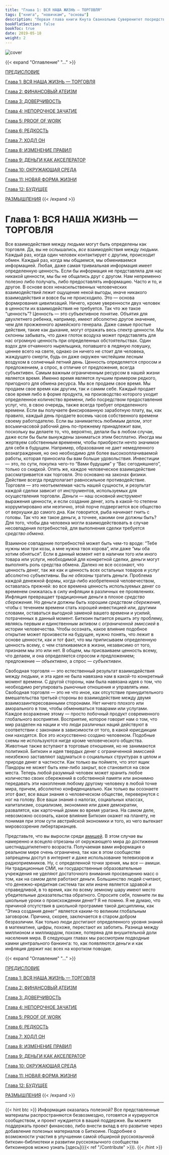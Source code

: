 ```yaml
---
title: "Глава 1: ВСЯ НАША ЖИЗНЬ — ТОРГОВЛЯ"
tags: ["книга", "новичкам", "основы"]
description: "Первая глава книги Кнута Сванхольма Суверенитет посредством математики."
bookFlatSection: false
bookToc: true
date: 2019-05-18
weight: 2
---
```


![cover](../../covers/stm.png)

{{< expand "Оглавление" "..." >}}

[ПРЕДИСЛОВИЕ](../intro)

[Глава 1: ВСЯ НАША ЖИЗНЬ — ТОРГОВЛЯ](../chapter-1)

[Глава 2: ФИНАНСОВЫЙ АТЕИЗМ](../chapter-2)

[Глава 3: ДОВЕРЧИВОСТЬ](../chapter-3)

[Глава 4: НЕПОРОЧНОЕ ЗАЧАТИЕ](../chapter-4)

[Глава 5: PROOF OF WORK](../chapter-5)

[Глава 6: РЕДКОСТЬ](../chapter-6)

[Глава 7: ХОДЛ ОН](../chapter-7)

[Глава 8: ИЗМЕНЕНИЕ ПРАВИЛ](../chapter-8)

[Глава 9: ДЕНЬГИ КАК АКСЕЛЕРАТОР](../chapter-9)

[Глава 10: ОКРУЖАЮЩАЯ СРЕДА](../chapter-10)

[Глава 11: НОВАЯ ФОРМА ЖИЗНИ](../chapter-11)

[Глава 12: БУДУЩЕЕ](../chapter-12)

[РАЗМЫШЛЕНИЯ](../thoughts)
{{< /expand >}}

# Глава 1: ВСЯ НАША ЖИЗНЬ — ТОРГОВЛЯ

Все взаимодействия между людьми могут быть определены как торговля. Да, вы не ослышались, *все* взаимодействия между людьми. Каждый раз, когда один человек контактирует с другим, происходит обмен. Каждый раз, когда мы общаемся, мы обмениваемся информацией. Любая, даже самая тривиальная информация имеет определенную ценность. Если бы информация не представляла для нас никакой ценности, мы бы не общались друг с другом. Нам непременно полезно либо получать, либо предоставлять информацию. Часто и то, и другое. В основе всех ненасильственных человеческих взаимодействий лежит ощущение некой выгоды, иначе никакого взаимодействия и вовсе бы не происходило. Это — основа формирования цивилизаций. Ничего, кроме уверенности двух человек в ценности их взаимодействия не требуется. Так что же такое “ценность”? Ценность — это субъективное понятие. Объятия для двухлетнего ребенка, например, имеют абсолютно другое значение, чем для прожженного армейского генерала. Даже самые простые действия, такие как дыхание, могут отражать весь спектр ценности. Мы склонны забывать, что даже глоток воздуха может представлять для нас огромную ценность при определенных обстоятельствах. Один вздох для отчаянного ныряльщика, попавшего в ледяную ловушку, ценнее всего на свете, однако он ничего не стоит для человека, жаждущего смерти, будь он даже окружен чистейшим лесным воздухом в солнечный летний день. Ценность определяется спросом и предложением, а спрос, в отличие от предложения, всегда субъективен. Самым важным ограниченным ресурсом в нашей жизни является время. Именно время является лучшим примером редкого, пригодного для обмена ресурса. Мы все продаем свое время. Мы продаем свое время как другим, так и самим себе. Каждый продает свое время либо в форме продукта, на производство которого уходит определенное количество времени, либо посредством предоставления услуг, что, в свою очередь, также всегда требует определенного времени. Если вы получаете фиксированную заработную плату, вы, как правило, каждый день продаете восемь часов собственного времени своему работодателю. Если вы занимаетесь любимым делом, этот восьмичасовой рабочий день по-прежнему принадлежит вам, поскольку вы делаете то, что, вероятно, делали бы в любом случае, даже если бы были вынуждены заниматься этим бесплатно. Иногда мы жертвуем собственным временем, чтобы приобрести нечто значимое для себя в будущем. Например, образование не дает немедленного вознаграждения, но оно необходимо для более высокооплачиваемой работы, которая приносила бы вам больше удовольствия. Инвестиции — это, по сути, покупка чего-то “Вами будущим” у “Вас сегодняшнего”, только со скидкой. Опять же, каждое человеческое взаимодействие рассматривается как торговля. Это основано на законах физики. Действие всегда предполагает равносильное противодействие. Торговля — это неотъемлемая часть нашей сущности, и результат каждой сделки зависит от инструментов, используемых для осуществления торговли. Деньги — наш основной инструмент выражения ценности, и если создание денег, хоть в какой-то степени коррумпировано или неэтично, этой порче подвергается все общество от верхушки до самого дна. Как говорится, рыба начинает гнить с головы. Так что же такое деньги, а точнее, какими они должны быть? Для того, чтобы два человека могли взаимодействовать в случае несовпадения потребностей, для выполнения сделки требуется *средство обмена*. 

Взаимное совпадение потребностей может быть чем-то вроде: “Тебе нужны мои три козы, а мне нужна твоя корова”, или даже “мы оба хотим обняться”. Если в данный момент нет в наличии того или иного товара или услуги, необходимой для конкретной сделки, деньги могут выполнять роль средства обмена. Далеко не все осознают, что ценность денег, так же как и ценность всех остальных товаров и услуг абсолютно субъективны. Вы *не обязаны* тратить деньги. Проблема каждой денежной формы, когда-либо изобретенной человечеством, оставалась прежней: во все времена ценность используемых денег со временем снижалась в силу инфляции в различных ее проявлениях. Инфляция превращает традиционные деньги в плохое *средство сбережения*. Но деньги должны быть хорошим *средством сбережения*, чтобы с течением времени стать хорошей инвестицией или, другими словами, оставаться выгодной заменой вашего времени и усилий, потраченных в данный момент. Биткоин пытается решить эту проблему, являясь первым и единственным активом с *ограниченной эмиссией* в истории человечества. Чтобы осознать, какое влияние подобное открытие может произвести на будущее, нужно понять, что лежит в основе ценности, как и тот факт, что мы приписываем определенную ценность всему, с чем сталкиваемся в жизни, независимо от того, признаем мы это или нет. В общем, мы присваиваем ценность всему, что делаем, и она определяется спросом и предложением; предложение — *объективно*, а спрос — *субъективен*.

Свободная торговля — это естественный результат взаимодействия между людьми, и эта идея не была навязана нам в какой-то конкретный момент времени. С другой стороны, нам была навязана идея о том, что необходимо регулировать рыночные отношения и управлять ими. Свободная торговля — это не что иное, как отсутствие принудительного вмешательства третьей стороны во взаимодействие между двумя взаимозаинтересованными сторонами. Нет ничего плохого или аморального в том, чтобы обмениваться товарами или услугами. Каждое возражение этому — просто побочный продукт современного глобального восприятия. Восприятие, которое говорит нам о том, что мир разделен на нации и что люди различных наций действуют в соответствии с законами в зависимости от того, в какой юрисдикции они находятся. Все это искусственно создано человеком. Подобные схемы не используются нигде кроме человеческого общества. Животные также вступают в торговые отношения, но не занимаются политикой. Биткоин и идея твердых денег с ограниченной эмиссией неизбежно заставляют задуматься о социальных структурах в целом и природе денег в частности. Как только вы поймете, что этот ящик Пандоры не может быть кем-либо закрыт, все становится на свои места. Теперь любой разумный человек может хранить любое количество своих сбережений в собственной памяти или анонимно передавать эти накопления любому другому человеку в любой точке мира, причем, абсолютно конфиденциально. Как только вы осознаете этот факт, все ваши знания о человеческом обществе, перевернутся с ног на голову. Все ваши знания о налогах, социальных классах, капитализме, социализме, экономике или даже демократии, развалятся, как карточный домик во время урагана. На самом деле, невозможно осознать, какое влияние Биткоин окажет на планету, не понимая при этом сути австрийской экономики и того, из чего вытекает мировоззрение либертарианцев.

Представьте, что вы выросли среди [амишей](https://ru.wikipedia.org/wiki/%D0%90%D0%BC%D0%B8%D1%88%D0%B8). В этом случае вы намеренно и всецело отрезаны от окружающего мира до достижения  шестнадцатилетнего возраста. Получаемая вами информация о реальном мире очень ограничена, так как в этом сообществе запрещены доступ в интернет и даже использование телевизоров и радиоприемников. Ну, с определенной точки зрения, мы все — амиши. Ни традиционные СМИ, ни государственные образовательные учреждения не уделяют достаточного внимания просвещению масс о том, как на самом деле работают деньги. Большинство людей считают, что денежно-кредитная система так или иначе является здравой и справедливой, в то время, как по всему земному шару имеют место убедительные доказательства обратного. Спросите себя, помните ли вы школьные уроки о происхождении денег? Я не помню. Я не думаю, что причиной отсутствия в школьной программе такой дисциплины, как “Этика создания денег” является каким-то великим глобальным заговором. Причина, скорее, заключается в старом добром безразличии. Как только люди достигают определенного уровня знаний в математике, цифры, похоже, перестают их заботить. Разница между миллионом и миллиардом, похоже, потеряна для внушительной доли населения мира. В следующих главах мы рассмотрим подводные камни центрального банкинга: то, как появляются деньги и как инфляция держит нас всех на коротком поводке.

{{< expand "Оглавление" "..." >}}

[ПРЕДИСЛОВИЕ](../intro)

[Глава 1: ВСЯ НАША ЖИЗНЬ — ТОРГОВЛЯ](../chapter-1)

[Глава 2: ФИНАНСОВЫЙ АТЕИЗМ](../chapter-2)

[Глава 3: ДОВЕРЧИВОСТЬ](../chapter-3)

[Глава 4: НЕПОРОЧНОЕ ЗАЧАТИЕ](../chapter-4)

[Глава 5: PROOF OF WORK](../chapter-5)

[Глава 6: РЕДКОСТЬ](../chapter-6)

[Глава 7: ХОДЛ ОН](../chapter-7)

[Глава 8: ИЗМЕНЕНИЕ ПРАВИЛ](../chapter-8)

[Глава 9: ДЕНЬГИ КАК АКСЕЛЕРАТОР](../chapter-9)

[Глава 10: ОКРУЖАЮЩАЯ СРЕДА](../chapter-10)

[Глава 11: НОВАЯ ФОРМА ЖИЗНИ](../chapter-11)

[Глава 12: БУДУЩЕЕ](../chapter-12)

[РАЗМЫШЛЕНИЯ](../thoughts)
{{< /expand >}}

---

{{< hint btc >}}
Информация оказалась полезной? Все представленные материалы распространяются безвозмездно, готовятся и курируются сообществом, и проект нуждается в вашей поддержке. Вы можете поддержать проект финансово, либо внести вклад в его развитие через добавление полезных материалов о Биткоине. Подробнее о возможности участия в улучшении самой обширной русскоязычной биткоин-библиотеки и развитии русскоязычного сообщества биткоинеров можно узнать [здесь]({{< ref "/Contribute" >}}).
{{< /hint >}}